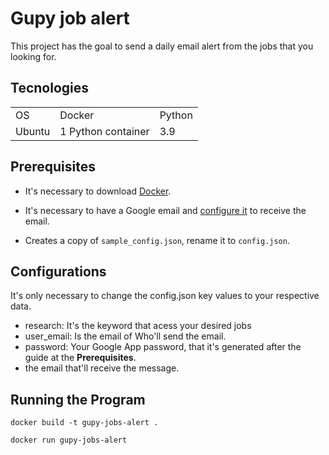 # Gupy job alert

This project has the goal to send a daily email alert from the jobs that you looking for.

## Tecnologies
  <table>
    <tr>
      <td>OS</td>
      <td>Docker</td>
      <td>Python</td>
    </tr>
      <tr>
      <td>Ubuntu</td>
      <td>1 Python container</td>
      <td>3.9</td>
    </tr>
  </table>

## Prerequisites
- It's necessary to download [Docker](https://docs.docker.com/engine/install/ubuntu/).

- It's necessary to have a Google email and [configure it](https://support.google.com/accounts/answer/185833?hl=en) to receive the email.

- Creates a copy of `sample_config.json`, rename it to `config.json`.

## Configurations

It's only necessary to change the config.json key values to your respective data.

- research: It's the keyword that acess your desired jobs
- user_email: Is the email of Who'll send the email.
- password: Your Google App password, that it's generated after the guide at the **Prerequisites**.
- the email that'll receive the message.

## Running the Program

```
docker build -t gupy-jobs-alert .
```
```
docker run gupy-jobs-alert
```